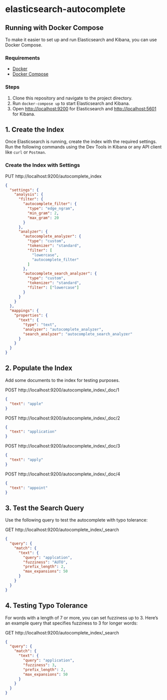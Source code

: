 # elasticsearch-autocomplete

## Running with Docker Compose

To make it easier to set up and run Elasticsearch and Kibana, you can use Docker Compose.

### Requirements

- [Docker](https://www.docker.com/get-started)
- [Docker Compose](https://docs.docker.com/compose/)

### Steps

1. Clone this repository and navigate to the project directory.
2. Run `docker-compose up` to start Elasticsearch and Kibana.
3. Open [http://localhost:9200](http://localhost:9200) for Elasticsearch and [http://localhost:5601](http://localhost:5601) for Kibana.


## 1. Create the Index

Once Elasticsearch is running, create the index with the required settings. Run the following commands using the Dev Tools in Kibana or any API client like `curl` or `Postman`.

### Create the Index with Settings

PUT http://localhost:9200/autocomplete_index
```json
{
  "settings": {
    "analysis": {
      "filter": {
        "autocomplete_filter": {
          "type": "edge_ngram",
          "min_gram": 2,
          "max_gram": 20
        }
      },
      "analyzer": {
        "autocomplete_analyzer": {
          "type": "custom",
          "tokenizer": "standard",
          "filter": [
            "lowercase",
            "autocomplete_filter"
          ]
        },
        "autocomplete_search_analyzer": {
          "type": "custom",
          "tokenizer": "standard",
          "filter": ["lowercase"]
        }
      }
    }
  },
  "mappings": {
    "properties": {
      "text": {
        "type": "text",
        "analyzer": "autocomplete_analyzer",
        "search_analyzer": "autocomplete_search_analyzer"
      }
    }
  }
}
```


## 2. Populate the Index
Add some documents to the index for testing purposes.

POST http://localhost:9200/autocomplete_index/_doc/1
```json
{
  "text": "apple"
}
```

POST http://localhost:9200/autocomplete_index/_doc/2
```json
{
  "text": "application"
}
```

POST http://localhost:9200/autocomplete_index/_doc/3
```json
{
  "text": "apply"
}
```

POST http://localhost:9200/autocomplete_index/_doc/4
```json
{
  "text": "appoint"
}
```

## 3. Test the Search Query
Use the following query to test the autocomplete with typo tolerance:

GET http://localhost:9200/autocomplete_index/_search
```json
{
  "query": {
    "match": {
      "text": {
        "query": "applcation",
        "fuzziness": "AUTO",
        "prefix_length": 2,
        "max_expansions": 50
      }
    }
  }
}
```

## 4. Testing Typo Tolerance
For words with a length of 7 or more, you can set fuzziness up to 3. Here’s an example query that specifies fuzziness to 3 for longer words:

GET http://localhost:9200/autocomplete_index/_search
```json
{
  "query": {
    "match": {
      "text": {
        "query": "application",
        "fuzziness": 3,
        "prefix_length": 2,
        "max_expansions": 50
      }
    }
  }
}
```
